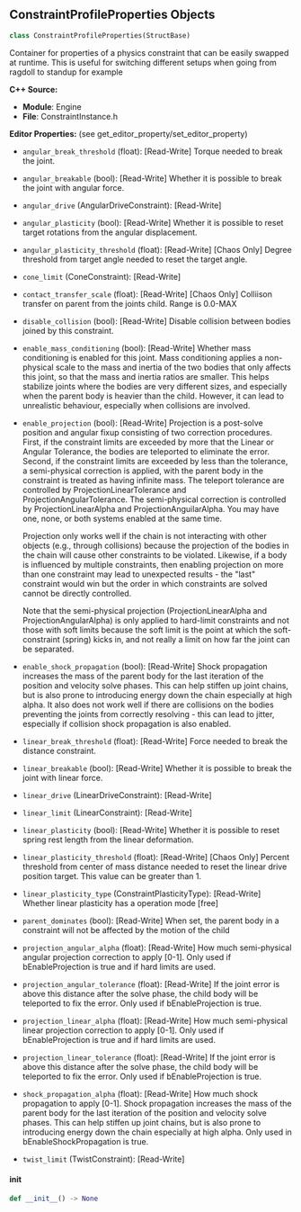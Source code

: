 ## ConstraintProfileProperties Objects

```python
class ConstraintProfileProperties(StructBase)
```

Container for properties of a physics constraint that can be easily swapped at runtime. This is useful for switching different setups when going from ragdoll to standup for example

**C++ Source:**

- **Module**: Engine
- **File**: ConstraintInstance.h

**Editor Properties:** (see get_editor_property/set_editor_property)

- ``angular_break_threshold`` (float):  [Read-Write] Torque needed to break the joint.
- ``angular_breakable`` (bool):  [Read-Write] Whether it is possible to break the joint with angular force.
- ``angular_drive`` (AngularDriveConstraint):  [Read-Write]
- ``angular_plasticity`` (bool):  [Read-Write] Whether it is possible to reset target rotations from the angular displacement.
- ``angular_plasticity_threshold`` (float):  [Read-Write] [Chaos Only] Degree threshold from target angle needed to reset the target angle.
- ``cone_limit`` (ConeConstraint):  [Read-Write]
- ``contact_transfer_scale`` (float):  [Read-Write] [Chaos Only] Colliison transfer on parent from the joints child. Range is 0.0-MAX
- ``disable_collision`` (bool):  [Read-Write] Disable collision between bodies joined by this constraint.
- ``enable_mass_conditioning`` (bool):  [Read-Write] Whether mass conditioning is enabled for this joint. Mass conditioning applies a non-physical scale to the mass and inertia of the two
  bodies that only affects this joint, so that the mass and inertia ratios are smaller. This helps stabilize joints where the bodies
  are very different sizes, and especially when the parent body is heavier than the child. However, it can lead to unrealistic
  behaviour, especially when collisions are involved.
- ``enable_projection`` (bool):  [Read-Write] Projection is a post-solve position and angular fixup consisting of two correction procedures. First, if the constraint limits are exceeded
  by more that the Linear or Angular Tolerance, the bodies are teleported to eliminate the error. Second, if the constraint limits are exceeded
  by less than the tolerance, a semi-physical correction is applied,  with the parent body in the constraint is treated as having infinite mass.
  The teleport tolerance are controlled by ProjectionLinearTolerance and ProjectionAngularTolerance. The semi-physical correction is controlled
  by ProjectionLinearAlpha and ProjectionAnguilarAlpha. You may have one, none, or both systems enabled at the same time.

  Projection only works well if the chain is not interacting with other objects (e.g., through collisions) because the projection of the bodies in
  the chain will cause other constraints to be violated. Likewise, if a body is influenced by multiple constraints, then enabling projection on more
  than one constraint may lead to unexpected results - the  "last" constraint would win but the order in which constraints are solved cannot be directly controlled.

  Note that the semi-physical projection (ProjectionLinearAlpha and ProjectionAngularAlpha) is only applied to hard-limit constraints and not those with
  soft limits because the soft limit is the point at which the soft-constraint (spring) kicks in, and not really a limit on how far the joint can be separated.
- ``enable_shock_propagation`` (bool):  [Read-Write] Shock propagation increases the mass of the parent body for the last iteration of the position and velocity solve phases.
  This can help stiffen up joint chains, but is also prone to introducing energy down the chain especially at high alpha.
  It also does not work well if there are collisions on the bodies preventing the joints from correctly resolving - this
  can lead to jitter, especially if collision shock propagation is also enabled.
- ``linear_break_threshold`` (float):  [Read-Write] Force needed to break the distance constraint.
- ``linear_breakable`` (bool):  [Read-Write] Whether it is possible to break the joint with linear force.
- ``linear_drive`` (LinearDriveConstraint):  [Read-Write]
- ``linear_limit`` (LinearConstraint):  [Read-Write]
- ``linear_plasticity`` (bool):  [Read-Write] Whether it is possible to reset spring rest length from the linear deformation.
- ``linear_plasticity_threshold`` (float):  [Read-Write] [Chaos Only] Percent threshold from center of mass distance needed to reset the linear drive position target. This value can be greater than 1.
- ``linear_plasticity_type`` (ConstraintPlasticityType):  [Read-Write] Whether linear plasticity has a operation mode [free]
- ``parent_dominates`` (bool):  [Read-Write] When set, the parent body in a constraint will not be affected by the motion of the child
- ``projection_angular_alpha`` (float):  [Read-Write] How much semi-physical angular projection correction to apply [0-1]. Only used if bEnableProjection is true and if hard limits are used.
- ``projection_angular_tolerance`` (float):  [Read-Write] If the joint error is above this distance after the solve phase, the child body will be teleported to fix the error. Only used if bEnableProjection is true.
- ``projection_linear_alpha`` (float):  [Read-Write] How much semi-physical linear projection correction to apply [0-1]. Only used if bEnableProjection is true and if hard limits are used.
- ``projection_linear_tolerance`` (float):  [Read-Write] If the joint error is above this distance after the solve phase, the child body will be teleported to fix the error. Only used if bEnableProjection is true.
- ``shock_propagation_alpha`` (float):  [Read-Write] How much shock propagation to apply [0-1]. Shock propagation increases the mass of the parent body for the last iteration of the
  position and velocity solve phases. This can help stiffen up joint chains, but is also prone to introducing energy down the chain
  especially at high alpha. Only used in bEnableShockPropagation is true.
- ``twist_limit`` (TwistConstraint):  [Read-Write]

<a id="unreal.ConstraintProfileProperties.__init__"></a>

#### __init__

```python
def __init__() -> None
```

<a id="unreal.PhysicsReplicationResimulationSettings"></a>